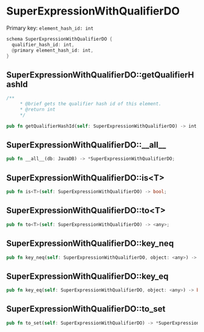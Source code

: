 # SuperExpressionWithQualifierDO

Primary key: `element_hash_id: int`

```rust
schema SuperExpressionWithQualifierDO {
  qualifier_hash_id: int,
  @primary element_hash_id: int,
}
```
## SuperExpressionWithQualifierDO::getQualifierHashId

```rust
/**
     * @brief gets the qualifier hash id of this element.
     * @return int
     */
```
```rust
pub fn getQualifierHashId(self: SuperExpressionWithQualifierDO) -> int;
```
## SuperExpressionWithQualifierDO::\_\_all\_\_

```rust
pub fn __all__(db: JavaDB) -> *SuperExpressionWithQualifierDO;
```
## SuperExpressionWithQualifierDO::is\<T\>

```rust
pub fn is<T>(self: SuperExpressionWithQualifierDO) -> bool;
```
## SuperExpressionWithQualifierDO::to\<T\>

```rust
pub fn to<T>(self: SuperExpressionWithQualifierDO) -> <any>;
```
## SuperExpressionWithQualifierDO::key\_neq

```rust
pub fn key_neq(self: SuperExpressionWithQualifierDO, object: <any>) -> bool;
```
## SuperExpressionWithQualifierDO::key\_eq

```rust
pub fn key_eq(self: SuperExpressionWithQualifierDO, object: <any>) -> bool;
```
## SuperExpressionWithQualifierDO::to\_set

```rust
pub fn to_set(self: SuperExpressionWithQualifierDO) -> *SuperExpressionWithQualifierDO;
```
